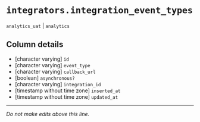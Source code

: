 # `integrators.integration_event_types`
`analytics_uat` | `analytics`

## Column details
* [character varying] `id`
* [character varying] `event_type`
* [character varying] `callback_url`
* [boolean]   `asynchronous?`
* [character varying] `integration_id`
* [timestamp without time zone] `inserted_at`
* [timestamp without time zone] `updated_at`

-------------------------------------------------------------------------------
*Do not make edits above this line.*
